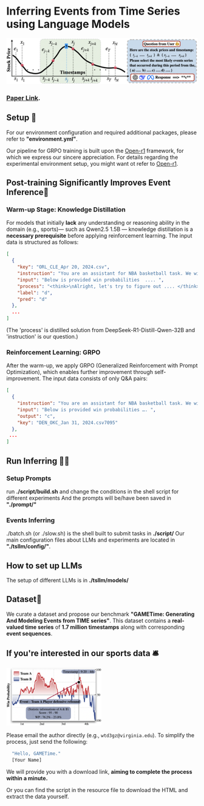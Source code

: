 # Inferring Events from Time Series using Language Models
![Events Reasoning](./script/pipline.png)

### [Paper Link](https://arxiv.org/pdf/2503.14190).

## Setup 🔧
For our environment configuration and required additional packages, please refer to **"environment.yml"**.

Our pipeline for GRPO training is built upon the [Open-r1](https://github.com/huggingface/open-r1) framework, for which we express our sincere appreciation. 
For details regarding the experimental environment setup, you might want ot refer to [Open-r1](https://github.com/huggingface/open-r1).

## Post-training Significantly Improves Event Inference🚀

### Warm-up Stage: Knowledge Distillation

For models that initially **lack** any understanding or reasoning ability in the domain (e.g., sports)— such as Qwen2.5 1.5B — knowledge distillation is a **necessary prerequisite** before applying reinforcement learning. The input data is structured as follows:

```json
[
  {
    "key": "ORL_CLE_Apr 20, 2024.csv",
    "instruction": "You are an assistant for NBA basketball task. We will .....",
    "input": "Below is provided win probabilities  .... ",
    "process": "<think>\nAlright, let's try to figure out .... </think>\n**d**",
    "label": "d",
    "pred": "d"
  },
  ...
]
```
(The 'process' is distilled solution from DeepSeek-R1-Distill-Qwen-32B and 'instruction' is our question.) 

### Reinforcement Learning: GRPO

After the warm-up, we apply GRPO (Generalized Reinforcement with Prompt Optimization), which enables further improvement through self-improvement. The input data consists of only Q&A pairs:

```json
[
  {
    "instruction": "You are an assistant for NBA basketball task. We will …..",
    "input": "Below is provided win probabilities …. ",
    "output": "c",
    "key": "DEN_OKC_Jan 31, 2024.csv7095"
  },
 ...
]
```

## Run Inferring 💁🏼
### Setup Prompts 
run **./script/build.sh** and change the conditions in the shell script for different experiments 
And the prompts will be/have been saved in **"./prompt/"**

### Events Inferring 
./batch.sh (or ./slow.sh) is the shell built to submit tasks in **./script/**
Our main configuration files about LLMs and experiments are located in **"./tsllm/config/"**.


## How to set up LLMs
The setup of different LLMs is in **./tsllm/models/**

## Dataset📖
We curate a dataset and propose our benchmark **"GAMETime: Generating And Modeling Events from TIME series"**. This dataset contains a **real-valued time series** of **1.7 million timestamps** along with corresponding **event sequences**.

## If you're interested in our sports data 🛎️

<img src="./resource/event.png" alt="Game Events" width="250"/>

Please email the author directly (e.g., `wtd3gz@virginia.edu`). To simplify the process, just send the following:
```bash
  "Hello, GAMETime."
  [Your Name]
```

We will provide you with a download link, **aiming to complete the process within a minute.**

Or you can find the script in the resource file to download the HTML and extract the data yourself.


